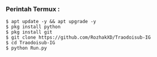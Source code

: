 ### Perintah Termux : 
    $ apt update -y && apt upgrade -y
    $ pkg install python
    $ pkg install git
    $ git clone https://github.com/RozhakXD/Traodoisub-IG
    $ cd Traodoisub-IG
    $ python Run.py
